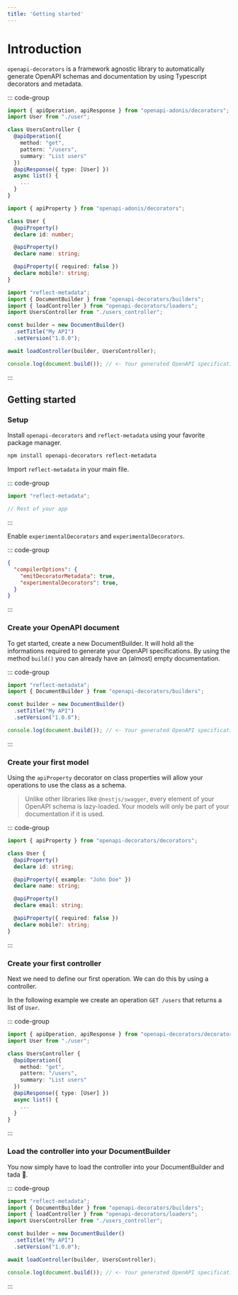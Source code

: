 ```yaml
---
title: 'Getting started'
---
```


# Introduction

`openapi-decorators` is a framework agnostic library to automatically generate OpenAPI schemas and documentation by using Typescript decorators and metadata.

::: code-group

```ts [users_controller.ts]
import { apiOperation, apiResponse } from "openapi-adonis/decorators";
import User from "./user";

class UsersController {
  @apiOperation({ 
    method: "get", 
    pattern: "/users", 
    summary: "List users"
  })
  @apiResponse({ type: [User] })
  async list() {
    ...
  }
}
```

```ts [user.ts]
import { apiProperty } from "openapi-adonis/decorators";

class User {
  @apiProperty()
  declare id: number;

  @apiProperty()
  declare name: string;

  @apiProperty({ required: false })
  declare mobile?: string;
}
```

```ts [index.ts]
import "reflect-metadata";
import { DocumentBuilder } from "openapi-decorators/builders";
import { loadController } from "openapi-decorators/loaders";
import UsersController from "./users_controller";

const builder = new DocumentBuilder()
  .setTitle("My API")
  .setVersion("1.0.0");

await loadController(builder, UsersController);

console.log(document.build()); // <- Your generated OpenAPI specifications
```

:::

## Getting started

### Setup

Install `openapi-decorators` and `reflect-metadata` using your favorite package manager.

```bash
npm install openapi-decorators reflect-metadata
```

Import `reflect-metadata` in your main file.

::: code-group

```ts [index.ts]
import "reflect-metadata";

// Rest of your app
```

:::

Enable `experimentalDecorators` and `experimentalDecorators`.


::: code-group

```json [tsconfig.json]
{
  "compilerOptions": {
    "emitDecoratorMetadata": true,
    "experimentalDecorators": true,
  }
}
```

:::

### Create your OpenAPI document

To get started, create a new DocumentBuilder. It will hold all the informations required to generate your OpenAPI specifications.
By using the method `build()` you can already have an (almost) empty documentation.

::: code-group

```ts [index.ts]
import "reflect-metadata";
import { DocumentBuilder } from "openapi-decorators/builders";

const builder = new DocumentBuilder()
  .setTitle("My API")
  .setVersion("1.0.0");

console.log(document.build()); // <- Your generated OpenAPI specifications
```

:::

### Create your first model

Using the `apiProperty` decorator on class properties will allow your operations to use the class as a schema.

> Unlike other libraries like `@nestjs/swagger`, every element of your OpenAPI schema is lazy-loaded. Your models will only be part of your documentation if it is used.

::: code-group

```ts [user.ts]
import { apiProperty } from "openapi-decorators/decorators";

class User {
  @apiProperty()
  declare id: string;

  @apiProperty({ example: "John Doe" })
  declare name: string;

  @apiProperty()
  declare email: string;

  @apiProperty({ required: false })
  declare mobile?: string;
}
```

:::

### Create your first controller

Next we need to define our first operation. We can do this by using a controller.

In the following example we create an operation `GET /users` that returns a list of `User`.

::: code-group

```ts [users_controller.ts]
import { apiOperation, apiResponse } from "openapi-decorators/decorators";
import User from "./user";

class UsersController {
  @apiOperation({ 
    method: "get", 
    pattern: "/users", 
    summary: "List users"
  })
  @apiResponse({ type: [User] })
  async list() {
    ...
  }
}
```

:::

### Load the controller into your DocumentBuilder

You now simply have to load the controller into your DocumentBuilder and tada 🎉.

::: code-group

```ts [index.ts]
import "reflect-metadata";
import { DocumentBuilder } from "openapi-decorators/builders";
import { loadController } from "openapi-decorators/loaders";
import UsersController from "./users_controller";

const builder = new DocumentBuilder()
  .setTitle("My API")
  .setVersion("1.0.0");

await loadController(builder, UsersController);

console.log(document.build()); // <- Your generated OpenAPI specifications
```

:::

